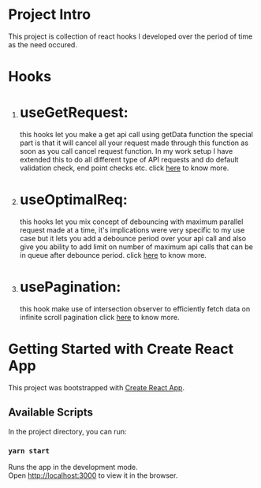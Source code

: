 # Project Intro
This project is collection of react hooks I developed over the period of time as the need occured.

# Hooks
  1. # useGetRequest:
     this hooks let you make a get api call using getData function the special part is that it will cancel all your request made through this function as soon as you call cancel request function. In my work setup I have extended this to do all different type of API requests and do default validation check, end point checks etc.
     click [here](https://medium.com/@vaadarsh8178/optimising-api-calls-in-react-ec55fd9e39f) to know more.
  2. # useOptimalReq:
     this hooks let you mix concept of debouncing with maximum parallel request made at a time, it's implications were very specific to my use case but it lets you add a debounce period over your api call and also give you ability to add limit on number of maximum api calls that can be in queue after debounce period.
     click [here](https://medium.com/@vaadarsh8178/a-new-way-of-debouncing-your-api-calls-69f12c693fbb) to know more.
  3. # usePagination:
     this hook make use of intersection observer to efficiently fetch data on infinite scroll pagination
     click [here](https://medium.com/@vaadarsh8178/optimising-pagination-with-react-hooks-c2e378596568) to know more.  


# Getting Started with Create React App

This project was bootstrapped with [Create React App](https://github.com/facebook/create-react-app).

## Available Scripts

In the project directory, you can run:

### `yarn start`

Runs the app in the development mode.\
Open [http://localhost:3000](http://localhost:3000) to view it in the browser.

